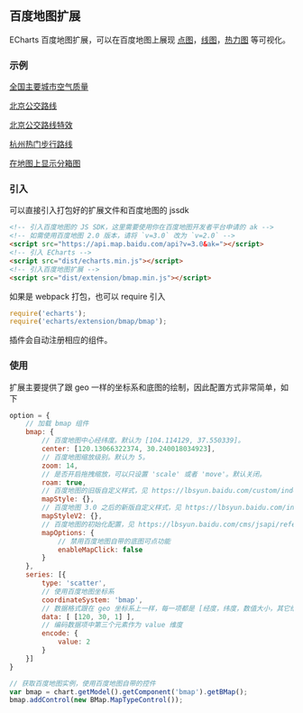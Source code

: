 ## 百度地图扩展

ECharts 百度地图扩展，可以在百度地图上展现 [点图](https://echarts.apache.org/zh/option.html#series-scatter)，[线图](https://echarts.apache.org/zh/option.html#series-lines)，[热力图](https://echarts.apache.org/zh/option.html#series-heatmap) 等可视化。


### 示例

[全国主要城市空气质量](https://echarts.apache.org/examples/zh/editor.html?c=effectScatter-bmap)

[北京公交路线](https://echarts.apache.org/examples/zh/editor.html?c=lines-bmap-bus)

[北京公交路线特效](https://echarts.apache.org/examples/zh/editor.html?c=lines-bmap-effect)

[杭州热门步行路线](https://echarts.apache.org/examples/zh/editor.html?c=heatmap-bmap)

[在地图上显示分箱图](https://echarts.apache.org/examples/zh/editor.html?c=map-bin)


### 引入

可以直接引入打包好的扩展文件和百度地图的 jssdk

```html
<!-- 引入百度地图的 JS SDK，这里需要使用你在百度地图开发者平台申请的 ak -->
<!-- 如需使用百度地图 2.0 版本，请将 `v=3.0` 改为 `v=2.0` -->
<script src="https://api.map.baidu.com/api?v=3.0&ak="></script>
<!-- 引入 ECharts -->
<script src="dist/echarts.min.js"></script>
<!-- 引入百度地图扩展 -->
<script src="dist/extension/bmap.min.js"></script>
```

如果是 webpack 打包，也可以 require 引入

```js
require('echarts');
require('echarts/extension/bmap/bmap');
```

插件会自动注册相应的组件。

### 使用

扩展主要提供了跟 geo 一样的坐标系和底图的绘制，因此配置方式非常简单，如下

```js
option = {
    // 加载 bmap 组件
    bmap: {
        // 百度地图中心经纬度。默认为 [104.114129, 37.550339]。
        center: [120.13066322374, 30.240018034923],
        // 百度地图缩放级别。默认为 5。
        zoom: 14,
        // 是否开启拖拽缩放，可以只设置 'scale' 或者 'move'。默认关闭。
        roam: true,
        // 百度地图的旧版自定义样式，见 https://lbsyun.baidu.com/custom/index.htm
        mapStyle: {},
        // 百度地图 3.0 之后的新版自定义样式，见 https://lbsyun.baidu.com/index.php?title=open/custom
        mapStyleV2: {},
        // 百度地图的初始化配置，见 https://lbsyun.baidu.com/cms/jsapi/reference/jsapi_reference.html#a0b1
        mapOptions: {
            // 禁用百度地图自带的底图可点功能
            enableMapClick: false
        }
    },
    series: [{
        type: 'scatter',
        // 使用百度地图坐标系
        coordinateSystem: 'bmap',
        // 数据格式跟在 geo 坐标系上一样，每一项都是 [经度，纬度，数值大小，其它维度...]
        data: [ [120, 30, 1] ],
        // 编码数据项中第三个元素作为 value 维度
        encode: {
            value: 2
        }
    }]
}

// 获取百度地图实例，使用百度地图自带的控件
var bmap = chart.getModel().getComponent('bmap').getBMap();
bmap.addControl(new BMap.MapTypeControl());
```


